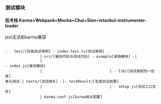 ### 测试模块

#### 技术栈  Karma+Webpack+Mocha+Chai+Sion+istanbul-instrumenter-loader
jest无法和karma兼容
~~~
																									-	test/[存放测试用例] - index.test.ts[测试用例]
				|-src/[被测代码与测试代码] - example[单独模块] -|
				|																					- index.js[被测模块]
				|								| - lib/[测试用到的一些库]												
单元测试-| tests/[测试相关] -|- testResult/[生成测试结果]
				|								| - setup.js[测试入口文件]
				|-karma.conf.js[karma相关配置]
~~~
